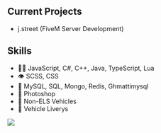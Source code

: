 
## Current Projects
- j.street (FiveM Server Development)

## Skills
- 👨‍💻 JavaScript, C#, C++, Java, TypeScript, Lua
- 👁️ SCSS, CSS
- 💽 MySQL, SQL, Mongo, Redis, Ghmattimysql
- 🎨 Photoshop
- 🚓 Non-ELS Vehicles
- 🎨 Vehicle Liverys

<a href="https://github.com/anuraghazra/github-readme-stats">
  <img align="center" src="https://github-readme-stats.vercel.app/api?username=StaffTP&show_icons=true&theme=prussian" />
</a>
